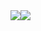 <div style="display: flex">
    
<img src="https://user-images.githubusercontent.com/114026410/211699224-faa318a5-d634-48af-b194-7d8d2ae47b13.jpeg">
<img src="https://user-images.githubusercontent.com/114026410/211673822-079c33f8-3144-422c-815a-3ed3d3c46d67.gif">

</div>
